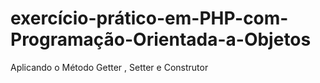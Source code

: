 #  exercício-prático-em-PHP-com-Programação-Orientada-a-Objetos
 Aplicando o Método Getter , Setter e Construtor 
